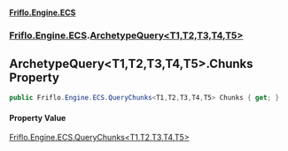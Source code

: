 #### [Friflo.Engine.ECS](index.md 'index')
### [Friflo.Engine.ECS](Friflo.Engine.ECS.md 'Friflo.Engine.ECS').[ArchetypeQuery&lt;T1,T2,T3,T4,T5&gt;](ArchetypeQuery_T1,T2,T3,T4,T5_.md 'Friflo.Engine.ECS.ArchetypeQuery<T1,T2,T3,T4,T5>')

## ArchetypeQuery<T1,T2,T3,T4,T5>.Chunks Property

```csharp
public Friflo.Engine.ECS.QueryChunks<T1,T2,T3,T4,T5> Chunks { get; }
```

#### Property Value
[Friflo.Engine.ECS.QueryChunks&lt;](QueryChunks_T1,T2,T3,T4,T5_.md 'Friflo.Engine.ECS.QueryChunks<T1,T2,T3,T4,T5>')[T1](ArchetypeQuery_T1,T2,T3,T4,T5_.md#Friflo.Engine.ECS.ArchetypeQuery_T1,T2,T3,T4,T5_.T1 'Friflo.Engine.ECS.ArchetypeQuery<T1,T2,T3,T4,T5>.T1')[,](QueryChunks_T1,T2,T3,T4,T5_.md 'Friflo.Engine.ECS.QueryChunks<T1,T2,T3,T4,T5>')[T2](ArchetypeQuery_T1,T2,T3,T4,T5_.md#Friflo.Engine.ECS.ArchetypeQuery_T1,T2,T3,T4,T5_.T2 'Friflo.Engine.ECS.ArchetypeQuery<T1,T2,T3,T4,T5>.T2')[,](QueryChunks_T1,T2,T3,T4,T5_.md 'Friflo.Engine.ECS.QueryChunks<T1,T2,T3,T4,T5>')[T3](ArchetypeQuery_T1,T2,T3,T4,T5_.md#Friflo.Engine.ECS.ArchetypeQuery_T1,T2,T3,T4,T5_.T3 'Friflo.Engine.ECS.ArchetypeQuery<T1,T2,T3,T4,T5>.T3')[,](QueryChunks_T1,T2,T3,T4,T5_.md 'Friflo.Engine.ECS.QueryChunks<T1,T2,T3,T4,T5>')[T4](ArchetypeQuery_T1,T2,T3,T4,T5_.md#Friflo.Engine.ECS.ArchetypeQuery_T1,T2,T3,T4,T5_.T4 'Friflo.Engine.ECS.ArchetypeQuery<T1,T2,T3,T4,T5>.T4')[,](QueryChunks_T1,T2,T3,T4,T5_.md 'Friflo.Engine.ECS.QueryChunks<T1,T2,T3,T4,T5>')[T5](ArchetypeQuery_T1,T2,T3,T4,T5_.md#Friflo.Engine.ECS.ArchetypeQuery_T1,T2,T3,T4,T5_.T5 'Friflo.Engine.ECS.ArchetypeQuery<T1,T2,T3,T4,T5>.T5')[&gt;](QueryChunks_T1,T2,T3,T4,T5_.md 'Friflo.Engine.ECS.QueryChunks<T1,T2,T3,T4,T5>')